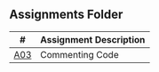 ##  Assignments Folder

|   #   | Assignment Description |
| :---: | ---------------------- |
| [A03](https://github.com/tnbtran2303/2143-OOP-tran/tree/main/Assignments/A03)   | Commenting Code                       |

